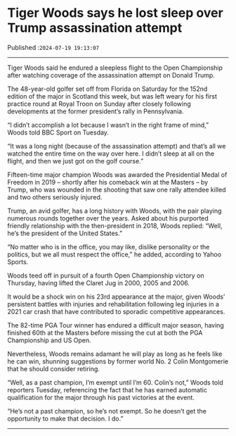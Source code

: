 # Tiger Woods says he lost sleep over Trump assassination attempt

Published :`2024-07-19 19:13:07`

---

Tiger Woods said he endured a sleepless flight to the Open Championship after watching coverage of the assassination attempt on Donald Trump.

The 48-year-old golfer set off from Florida on Saturday for the 152nd edition of the major in Scotland this week, but was left weary for his first practice round at Royal Troon on Sunday after closely following developments at the former president’s rally in Pennsylvania.

“I didn’t accomplish a lot because I wasn’t in the right frame of mind,” Woods told BBC Sport on Tuesday.

“It was a long night (because of the assassination attempt) and that’s all we watched the entire time on the way over here. I didn’t sleep at all on the flight, and then we just got on the golf course.”

Fifteen-time major champion Woods was awarded the Presidential Medal of Freedom in 2019 – shortly after his comeback win at the Masters – by Trump, who was wounded in the shooting that saw one rally attendee killed and two others seriously injured.

Trump, an avid golfer, has a long history with Woods, with the pair playing numerous rounds together over the years. Asked about his purported friendly relationship with the then-president in 2018, Woods replied: “Well, he’s the president of the United States.”

“No matter who is in the office, you may like, dislike personality or the politics, but we all must respect the office,” he added, according to Yahoo Sports.

Woods teed off in pursuit of a fourth Open Championship victory on Thursday, having lifted the Claret Jug in 2000, 2005 and 2006.

It would be a shock win on his 23rd appearance at the major, given Woods’ persistent battles with injuries and rehabilitation following leg injuries in a 2021 car crash that have contributed to sporadic competitive appearances.

The 82-time PGA Tour winner has endured a difficult major season, having finished 60th at the Masters before missing the cut at both the PGA Championship and US Open.

Nevertheless, Woods remains adamant he will play as long as he feels like he can win, shunning suggestions by former world No. 2 Colin Montgomerie that he should consider retiring.

“Well, as a past champion, I’m exempt until I’m 60. Colin’s not,” Woods told reporters Tuesday, referencing the fact that he has earned automatic qualification for the major through his past victories at the event.

“He’s not a past champion, so he’s not exempt. So he doesn’t get the opportunity to make that decision. I do.”

---

